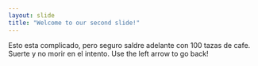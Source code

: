 ```yaml
---
layout: slide
title: "Welcome to our second slide!"
---
```

Esto esta complicado, pero seguro saldre adelante con 100 tazas de cafe. Suerte y no morir en el intento.
Use the left arrow to go back!
